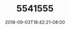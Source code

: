 ---
title: 5541555
date: 2018-09-03T18:42:21-08:00
draft: false
name: 黒羽イヴ
img_url: https://cdn.u1.huluxia.com/g4/M01/63/D0/rBAAdmHwAlyAQzC5AAOKtzbqIH0111.png
original_fn: DSCF0454.jpg
tags:
- 黒羽イヴ

---